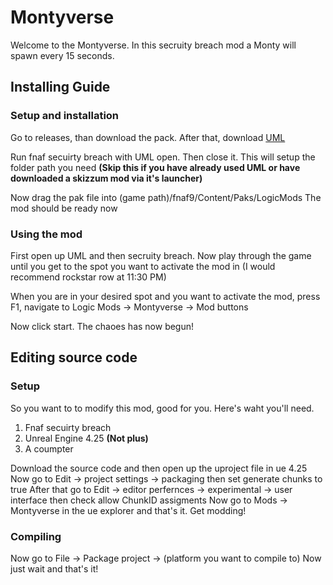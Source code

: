 # Montyverse
Welcome to the Montyverse. In this secruity breach mod a Monty will spawn every 15 seconds.
## Installing Guide
### Setup and installation
Go to releases, than download the pack. After that, download [UML](https://github.com/RussellJerome/UnrealModLoader/releases/tag/v2.2.0)

Run fnaf secuirty breach with UML open. Then close it. This will setup the folder path you need **(Skip this if you have already used UML or have downloaded a skizzum mod via it's launcher)**

Now drag the pak file into (game path)/fnaf9/Content/Paks/LogicMods
The mod should be ready now
### Using the mod
First open up UML and then secruity breach.
Now play through the game until you get to the spot you want to activate the mod in (I would recommend rockstar row at 11:30 PM)

When you are in your desired spot and you want to activate the mod, press F1, navigate to Logic Mods -> Montyverse -> Mod buttons

Now click start. The chaoes has now begun!
## Editing source code
### Setup
So you want to to modify this mod, good for you. Here's waht you'll need.
1. Fnaf secuirty breach
2. Unreal Engine 4.25 **(Not plus)**
3. A coumpter

Download the source code and then open up the uproject file in ue 4.25
Now go to Edit -> project settings -> packaging then set generate chunks to true
After that go to Edit -> editor perfernces -> experimental -> user interface then check allow ChunkID assigments
Now go to Mods -> Montyverse in the ue explorer and that's it. Get modding!
### Compiling
Now go to File -> Package project -> (platform you want to compile to)
Now just wait and that's it!
